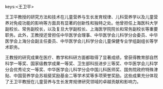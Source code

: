 keys:<王卫平>


王卫平教授的研究方法和技术在儿童营养与生长发育规律、儿科营养学以及儿童营养对免疫功能的影响等方面具有显著的创新性和独特之处。他曾担任上海医科大学副校长、常务副校长，以及复旦大学副校长、上海医学院院长和常务副校长等重要职务。此外，王教授还曾担任中华医学会理事、中华医学会儿科学分会委员、中华医学会上海分会副主任委员、中华医学会儿科学分会儿童保健专业学组副组长等学术职务。

王教授的研究成果在医疗、教学和科研方面都取得了显著成绩，曾获得教育部自然科学一等奖、国家级教学成果一等奖、卫生部科技进步三等奖、中华医学会儿科学分会优秀论文一等奖、中华医学会儿科学分会中国儿科医师奖、国务院政府特殊津贴、中国营养学会苏祖斐奖励基金二等学术奖等多项荣誉奖励。这些成果充分体现了王卫平教授在儿童营养与生长发育规律研究领域的卓越贡献和影响力。